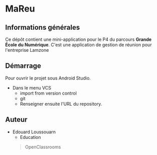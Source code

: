 # MaReu

## Informations générales
Ce dépôt contient une mini-application pour le P4 du parcours **Grande École du Numérique**.
C'est une application de gestion de réunion pour l'entreprise Lamzone 


## Démarrage
Pour ouvrir le projet sous Android Studio.
* Dans le menu VCS
  * import from version control 
  * git 
  * Renseigner ensuite l'URL du repository.

## Auteur
* Edouard Loussouarn
  * Education
  > OpenClassrooms

